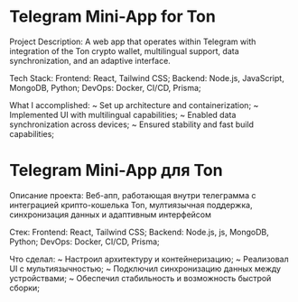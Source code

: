 # Telegram Mini-App for Ton
Project Description: A web app that operates within Telegram with integration of the Ton crypto wallet, multilingual support, data synchronization, and an adaptive interface.

Tech Stack:
Frontend: React, Tailwind CSS;
Backend: Node.js, JavaScript, MongoDB, Python;
DevOps: Docker, CI/CD, Prisma; 

What I accomplished:
~ Set up architecture and containerization;
~ Implemented UI with multilingual capabilities;
~ Enabled data synchronization across devices;
~ Ensured stability and fast build capabilities;



# Telegram Mini-App для Ton

Описание проекта:
Веб-апп, работающая внутри телеграмма  с интеграцией крипто-кошелька Ton, мултиязычная поддержка, синхронизация данных и адаптивным интерфейсом

Стек: 
Frontend: React, Tailwind CSS;
Backend: Node.js, js, MongoDB, Python;
DevOps: Docker, CI/CD, Prisma;

Что сделал: 
~ Настроил архитектуру и контейнеризацию;
~ Реализовал UI с мультиязычностью;
~ Подключил синхронизацию данных между устройствами;
~ Обеспечил стабильность и возможность быстрой сборки;
